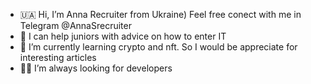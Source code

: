 - 🇺🇦 Hi, I’m Anna Recruiter from Ukraine) Feel free conect with me in Telegram @AnnaSrecruiter
- 👀 I can help juniors with advice on how to enter IT
- 🌱 I’m currently learning crypto and nft. So I would be appreciate for interesting articles
- 💙💛 I’m always looking for developers

<!---
Anetu/Anetu is a ✨ special ✨ repository because its `README.md` (this file) appears on your GitHub profile.
You can click the Preview link to take a look at your changes.
--->
